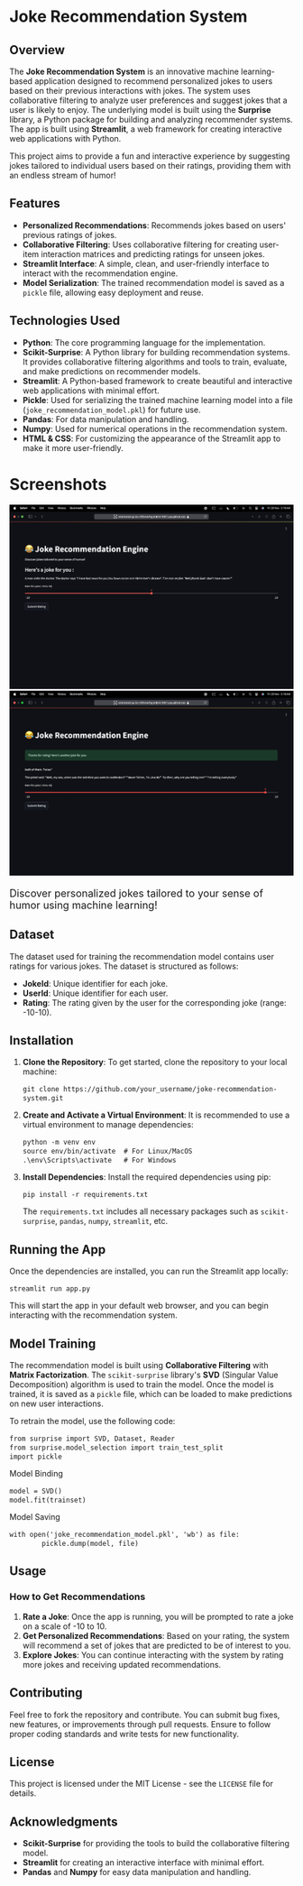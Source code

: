<!DOCTYPE html>
<html lang="en">
<head>
    <meta charset="UTF-8">
    <meta name="viewport" content="width=device-width, initial-scale=1.0">
</head>
<body>

   <h1>Joke Recommendation System</h1>
  <h2>Overview</h2>
    <p>
        The <strong>Joke Recommendation System</strong> is an innovative machine learning-based application designed to recommend personalized jokes to users based on their previous interactions with jokes. The system uses collaborative filtering to analyze user preferences and suggest jokes that a user is likely to enjoy. The underlying model is built using the <strong>Surprise</strong> library, a Python package for building and analyzing recommender systems. The app is built using <strong>Streamlit</strong>, a web framework for creating interactive web applications with Python.
    </p>
    <p>
        This project aims to provide a fun and interactive experience by suggesting jokes tailored to individual users based on their ratings, providing them with an endless stream of humor!
    </p>

  <h2>Features</h2>
    <ul>
        <li><strong>Personalized Recommendations</strong>: Recommends jokes based on users' previous ratings of jokes.</li>
        <li><strong>Collaborative Filtering</strong>: Uses collaborative filtering for creating user-item interaction matrices and predicting ratings for unseen jokes.</li>
        <li><strong>Streamlit Interface</strong>: A simple, clean, and user-friendly interface to interact with the recommendation engine.</li>
        <li><strong>Model Serialization</strong>: The trained recommendation model is saved as a <code>pickle</code> file, allowing easy deployment and reuse.</li>
    </ul>

  <h2>Technologies Used</h2>
    <ul>
        <li><strong>Python</strong>: The core programming language for the implementation.</li>
        <li><strong>Scikit-Surprise</strong>: A Python library for building recommendation systems. It provides collaborative filtering algorithms and tools to train, evaluate, and make predictions on recommender models.</li>
        <li><strong>Streamlit</strong>: A Python-based framework to create beautiful and interactive web applications with minimal effort.</li>
        <li><strong>Pickle</strong>: Used for serializing the trained machine learning model into a file (<code>joke_recommendation_model.pkl</code>) for future use.</li>
        <li><strong>Pandas</strong>: For data manipulation and handling.</li>
        <li><strong>Numpy</strong>: Used for numerical operations in the recommendation system.</li>
        <li><strong>HTML & CSS</strong>: For customizing the appearance of the Streamlit app to make it more user-friendly.</li>
    </ul>
<div class="center">
    <h1>Screenshots</h1>
    <img src="Screenshots/screenshot1.png" alt="Joke Recommendation Engine">
    <img src="Screenshots/screenshot2.png" alt="Joke Recommendation Engine">
    <p style="font-size: 18px;">Discover personalized jokes tailored to your sense of humor using machine learning!</p>
</div>
  <h2>Dataset</h2>
    <p>
        The dataset used for training the recommendation model contains user ratings for various jokes. The dataset is structured as follows:
    </p>
    <ul>
        <li><strong>JokeId</strong>: Unique identifier for each joke.</li>
        <li><strong>UserId</strong>: Unique identifier for each user.</li>
        <li><strong>Rating</strong>: The rating given by the user for the corresponding joke (range: -10-10).</li>
    </ul>

   <h2>Installation</h2>
    <ol>
        <li><strong>Clone the Repository</strong>: To get started, clone the repository to your local machine:
            <pre><code>git clone https://github.com/your_username/joke-recommendation-system.git</code></pre>
        </li>
        <li><strong>Create and Activate a Virtual Environment</strong>: It is recommended to use a virtual environment to manage dependencies:
            <pre><code>python -m venv env
source env/bin/activate  # For Linux/MacOS
.\env\Scripts\activate   # For Windows</code></pre>
        </li>
        <li><strong>Install Dependencies</strong>: Install the required dependencies using pip:
            <pre><code>pip install -r requirements.txt</code></pre>
            The <code>requirements.txt</code> includes all necessary packages such as <code>scikit-surprise</code>, <code>pandas</code>, <code>numpy</code>, <code>streamlit</code>, etc.
        </li>
    </ol>

  <h2>Running the App</h2>
    <p>
        Once the dependencies are installed, you can run the Streamlit app locally:
    </p>
    <pre><code>streamlit run app.py</code></pre>
    <p>
        This will start the app in your default web browser, and you can begin interacting with the recommendation system.
    </p>

   <h2>Model Training</h2>
    <p>The recommendation model is built using <strong>Collaborative Filtering</strong> with <strong>Matrix Factorization</strong>. The <code>scikit-surprise</code> library's <strong>SVD</strong> (Singular Value Decomposition) algorithm is used to train the model. Once the model is trained, it is saved as a <code>pickle</code> file, which can be loaded to make predictions on new user interactions.</p>
    <p>
        To retrain the model, use the following code:
    </p>
    <pre><code>from surprise import SVD, Dataset, Reader
from surprise.model_selection import train_test_split
import pickle</code></pre>
    <p>Model Binding</p>
    <pre><code>model = SVD()
model.fit(trainset)</code></pre>
    <p>Model Saving</p>
    <pre><code>with open('joke_recommendation_model.pkl', 'wb') as file:
        pickle.dump(model, file)</code></pre>
   <h2>Usage</h2>
    <h3>How to Get Recommendations</h3>
    <ol>
        <li><strong>Rate a Joke</strong>: Once the app is running, you will be prompted to rate a joke on a scale of -10 to 10.</li>
        <li><strong>Get Personalized Recommendations</strong>: Based on your rating, the system will recommend a set of jokes that are predicted to be of interest to you.</li>
        <li><strong>Explore Jokes</strong>: You can continue interacting with the system by rating more jokes and receiving updated recommendations.</li>
    </ol>
  <h2>Contributing</h2>
    <p> Feel free to fork the repository and contribute. You can submit bug fixes, new features, or improvements through pull requests. Ensure to follow proper coding standards and write tests for new functionality.</p>
    <h2>License</h2>
    <p>This project is licensed under the MIT License - see the <code>LICENSE</code> file for details.</p>
   <h2>Acknowledgments</h2>
    <ul>
        <li><strong>Scikit-Surprise</strong> for providing the tools to build the collaborative filtering model.</li>
        <li><strong>Streamlit</strong> for creating an interactive interface with minimal effort.</li>
        <li><strong>Pandas</strong> and <strong>Numpy</strong> for easy data manipulation and handling.</li>
    </ul>
</body>
</html>
